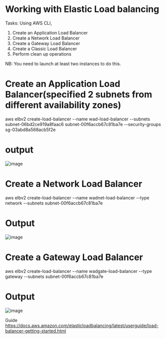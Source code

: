# Working with Elastic Load balancing

Tasks: Using AWS CLI,

1. Create an Application Load Balancer
2. Create a Network Load Balancer
3. Create a Gateway Load Balancer
4. Create a Classic Load Balancer
5. Perform clean up operations


NB: You need to launch at least two instances to do this. 

# Create an Application Load Balancer(specified 2 subnets from different availability zones)
aws elbv2 create-load-balancer --name wad-load-balancer 
--subnets subnet-06bd2ce919a8faac6 subnet-00f6accb67c81ba7e 
--security-groups sg-03abd8a568acb5f2e

# output
![image](https://user-images.githubusercontent.com/94347897/169716719-879cd3f3-6080-428e-acb5-bfe8183434c7.png)

# Create a Network Load Balancer
aws elbv2 create-load-balancer 
--name wadnet-load-balancer 
--type network --subnets subnet-00f6accb67c81ba7e

# Output
![image](https://user-images.githubusercontent.com/94347897/169779833-a76aa00e-9a8d-4490-bcab-5a647afdcc83.png)

# Create a Gateway Load Balancer

aws elbv2 create-load-balancer 
--name wadgate-load-balancer 
--type gateway 
--subnets subnet-00f6accb67c81ba7e
# Output
![image](https://user-images.githubusercontent.com/94347897/169782152-1427220c-1482-410d-baaf-7cea3b14a145.png)



Guide
https://docs.aws.amazon.com/elasticloadbalancing/latest/userguide/load-balancer-getting-started.html

